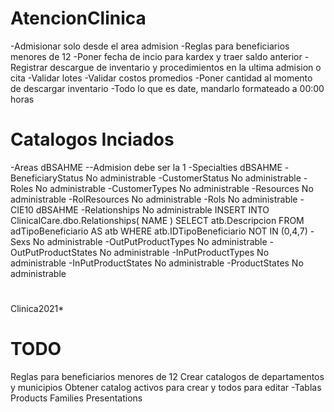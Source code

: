 # AtencionClinica
-Admisionar solo desde el area admision
-Reglas para beneficiarios menores de 12
-Poner fecha de incio para kardex y traer saldo anterior
-Registrar descargue de inventario y procedimientos en la ultima admision o cita
-Validar lotes
-Validar costos promedios
-Poner cantidad al momento de descargar inventario
-Todo lo que es date, mandarlo formateado a 00:00 horas
# Catalogos Inciados
-Areas dBSAHME --Admision debe ser la 1
-Specialties dBSAHME
-BeneficiaryStatus No administrable
-CustomerStatus No administrable
-Roles No administrable
-CustomerTypes No administrable
-Resources No administrable
-RolResources No administrable
-Rols No administrable
-CIE10 dBSAHME
-Relationships No administrable
    INSERT INTO ClinicalCare.dbo.Relationships(	NAME )
    SELECT atb.Descripcion FROM  adTipoBeneficiario AS atb WHERE atb.IDTipoBeneficiario NOT IN (0,4,7)
-Sexs No administrable
-OutPutProductTypes  No administrable
-OutPutProductStates No administrable
-InPutProductTypes No administrable
-InPutProductStates No administrable
-ProductStates No administrable

#
Clinica2021*
# TODO
Reglas para beneficiarios menores de 12
Crear catalogos de departamentos y municipios
Obtener catalog activos para crear y todos para editar
-Tablas
    Products
    Families
    Presentations
    
